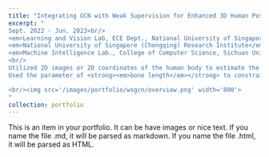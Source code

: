 ```yaml
---
title: "Integrating GCN with Weak Supervision for Enhanced 3D Human Pose Estimation"
excerpt: "
Sept. 2022 - Jun. 2023<br/>
<em>Learning and Vision Lab, ECE Dept., National University of Singapore</em> <br/>
<em>National University of Singapore (Chongqing) Research Institute</em> <br/>
<em>Machine Intelligence Lab., College of Computer Science, Sichuan University</em> <br/>
<br/>
Utilized 2D images or 2D coordinates of the human body to estimate the real-world 3D coordinates of the key points of the human body, combined <strong><em>weak supervision</em></strong> with the <strong><em>well-performed GCN network</em></strong>. <br/>
Used the parameter of <strong><em>bone length</em></strong> to constrain the self supervision learning part in the weak supervision.

<br/><img src='/images/portfolio/wsgcn/overview.png' width='800'>
"
collection: portfolio
---
```


This is an item in your portfolio. It can be have images or nice text. If you name the file .md, it will be parsed as markdown. If you name the file .html, it will be parsed as HTML. 
